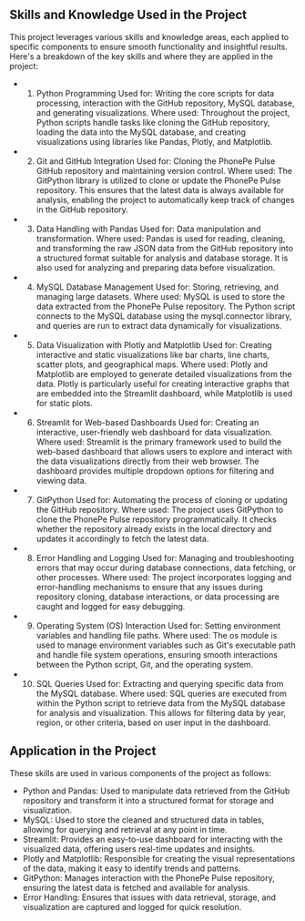 ## Skills and Knowledge Used in the Project
This project leverages various skills and knowledge areas, each applied to specific components to ensure smooth functionality and insightful results. Here's a breakdown of the key skills and where they are applied in the project:

- 1. Python Programming
    Used for: Writing the core scripts for data processing, interaction with the GitHub repository, MySQL database, and generating visualizations.
    Where used: Throughout the project, Python scripts handle tasks like cloning the GitHub repository, loading the data into the MySQL database, and 
    creating visualizations using libraries like Pandas, Plotly, and Matplotlib.
- 2. Git and GitHub Integration
Used for: Cloning the PhonePe Pulse GitHub repository and maintaining version control.
Where used: The GitPython library is utilized to clone or update the PhonePe Pulse repository. This ensures that the latest data is always available for analysis, enabling the project to automatically keep track of changes in the GitHub repository.
- 3. Data Handling with Pandas
Used for: Data manipulation and transformation.
Where used: Pandas is used for reading, cleaning, and transforming the raw JSON data from the GitHub repository into a structured format suitable for analysis and database storage. It is also used for analyzing and preparing data before visualization.
- 4. MySQL Database Management
Used for: Storing, retrieving, and managing large datasets.
Where used: MySQL is used to store the data extracted from the PhonePe Pulse repository. The Python script connects to the MySQL database using the mysql.connector library, and queries are run to extract data dynamically for visualizations.
- 5. Data Visualization with Plotly and Matplotlib
Used for: Creating interactive and static visualizations like bar charts, line charts, scatter plots, and geographical maps.
Where used: Plotly and Matplotlib are employed to generate detailed visualizations from the data. Plotly is particularly useful for creating interactive graphs that are embedded into the Streamlit dashboard, while Matplotlib is used for static plots.
- 6. Streamlit for Web-based Dashboards
Used for: Creating an interactive, user-friendly web dashboard for data visualization.
Where used: Streamlit is the primary framework used to build the web-based dashboard that allows users to explore and interact with the data visualizations directly from their web browser. The dashboard provides multiple dropdown options for filtering and viewing data.
- 7. GitPython
Used for: Automating the process of cloning or updating the GitHub repository.
Where used: The project uses GitPython to clone the PhonePe Pulse repository programmatically. It checks whether the repository already exists in the local directory and updates it accordingly to fetch the latest data.
- 8. Error Handling and Logging
Used for: Managing and troubleshooting errors that may occur during database connections, data fetching, or other processes.
Where used: The project incorporates logging and error-handling mechanisms to ensure that any issues during repository cloning, database interactions, or data processing are caught and logged for easy debugging.
- 9. Operating System (OS) Interaction
Used for: Setting environment variables and handling file paths.
Where used: The os module is used to manage environment variables such as Git's executable path and handle file system operations, ensuring smooth interactions between the Python script, Git, and the operating system.
- 10. SQL Queries
Used for: Extracting and querying specific data from the MySQL database.
Where used: SQL queries are executed from within the Python script to retrieve data from the MySQL database for analysis and visualization. This allows for filtering data by year, region, or other criteria, based on user input in the dashboard.

## Application in the Project
These skills are used in various components of the project as follows:

- Python and Pandas: Used to manipulate data retrieved from the GitHub repository and transform it into a structured format for storage and visualization.
- MySQL: Used to store the cleaned and structured data in tables, allowing for querying and retrieval at any point in time.
- Streamlit: Provides an easy-to-use dashboard for interacting with the visualized data, offering users real-time updates and insights.
- Plotly and Matplotlib: Responsible for creating the visual representations of the data, making it easy to identify trends and patterns.
- GitPython: Manages interaction with the PhonePe Pulse repository, ensuring the latest data is fetched and available for analysis.
- Error Handling: Ensures that issues with data retrieval, storage, and visualization are captured and logged for quick resolution.
